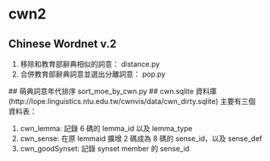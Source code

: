 # cwn2
## Chinese Wordnet v.2
<ol>
<li>移除和教育部辭典相似的詞意：  
distance.py
<li>合併教育部辭典詞意並選出分離詞意：  
pop.py
</ol>
## 萌典詞意年代排序
sort_moe_by_cwn.py
## cwn.sqlite 資料庫 (http://lope.linguistics.ntu.edu.tw/cwnvis/data/cwn_dirty.sqlite) 主要有三個資料表：
<ol>
<li>cwn_lemma: 記錄 6 碼的 lemma_id 以及 lemma_type
<li>cwn_sense: 在原 lemmaid 擴增 2 碼成為 8 碼的 sense_id，以及 sense_def
<li>cwn_goodSynset: 記錄 synset member 的 sense_id
</ol>
